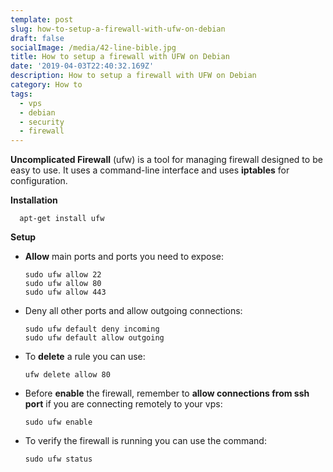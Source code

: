 ```yaml
---
template: post
slug: how-to-setup-a-firewall-with-ufw-on-debian
draft: false
socialImage: /media/42-line-bible.jpg
title: How to setup a firewall with UFW on Debian
date: '2019-04-03T22:40:32.169Z'
description: How to setup a firewall with UFW on Debian
category: How to
tags:
  - vps
  - debian
  - security
  - firewall
---
```

**Uncomplicated Firewall** (ufw) is a tool for managing firewall designed to be easy to use. It uses a command-line interface and uses **iptables** for configuration.

**Installation**

```shell
  apt-get install ufw
```

**Setup**

* **Allow** main ports and ports you need to expose:

  ```shell
  sudo ufw allow 22
  sudo ufw allow 80
  sudo ufw allow 443
  ```
* Deny all other ports and allow outgoing connections:

  ```shell
  sudo ufw default deny incoming
  sudo ufw default allow outgoing
  ```
* To **delete** a rule you can use: 

  ```shell
  ufw delete allow 80
  ```
* Before **enable** the firewall, remember to <b>allow connections from ssh port</b> if you are connecting remotely to your vps:

  ```shell
  sudo ufw enable
  ```
* To verify the firewall is running you can use the command:

  ```shell
  sudo ufw status
  ```